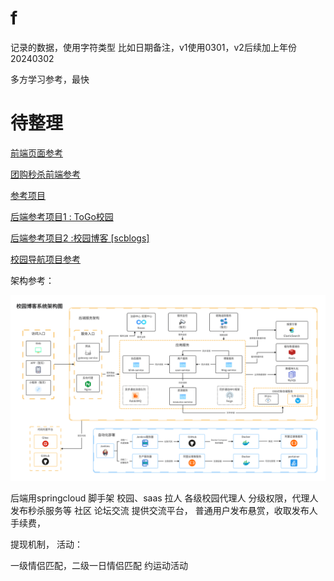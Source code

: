 # f
记录的数据，使用字符类型
比如日期备注，v1使用0301，v2后续加上年份20240302

多方学习参考，最快
# 待整理
<!--无颜祖  -->
[前端页面参考](https://gitee.com/yaozy717/hbhzdtn)

[团购秒杀前端参考](https://gitee.com/luochangqing/ccm-esn-uniapp?_from=gitee_search)

[参考项目](https://github.com/oddfar/campus-example)

[后端参考项目1 : ToGo校园](https://gitee.com/zengyunengineer/TOGO_School_Miniprograme?_from=gitee_search)


[后端参考项目2 :校园博客 [scblogs]](https://gitee.com/sticki/scblogs?_from=gitee_search)

[校园导航项目参考](https://gitee.com/talmudmaster/GLU-Campus-Guide?_from=gitee_search)

架构参考：

![图片](/docs/_images/framework_1.png)



后端用springcloud 脚手架
校园、saas
拉人
各级校园代理人
分级权限，代理人发布秒杀服务等
社区
论坛交流
提供交流平台，
普通用户发布悬赏，收取发布人手续费，

提现机制，
活动：

一级情侣匹配，二级一日情侣匹配
约运动活动